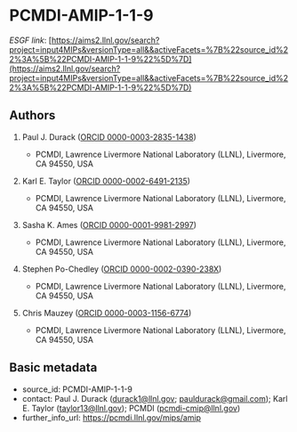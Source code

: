 # PCMDI-AMIP-1-1-9

*ESGF link*: [https://aims2.llnl.gov/search?project=input4MIPs&versionType=all&&activeFacets=%7B%22source_id%22%3A%5B%22PCMDI-AMIP-1-1-9%22%5D%7D](https://aims2.llnl.gov/search?project=input4MIPs&versionType=all&&activeFacets=%7B%22source_id%22%3A%5B%22PCMDI-AMIP-1-1-9%22%5D%7D)

## Authors

1. Paul J. Durack ([ORCID 0000-0003-2835-1438](https://orcid.org/0000-0003-2835-1438))
    - PCMDI, Lawrence Livermore National Laboratory (LLNL), Livermore, CA 94550, USA

2. Karl E. Taylor ([ORCID 0000-0002-6491-2135](https://orcid.org/0000-0002-6491-2135))
    - PCMDI, Lawrence Livermore National Laboratory (LLNL), Livermore, CA 94550, USA

3. Sasha K. Ames ([ORCID 0000-0001-9981-2997](https://orcid.org/0000-0001-9981-2997))
    - PCMDI, Lawrence Livermore National Laboratory (LLNL), Livermore, CA 94550, USA

4. Stephen Po-Chedley ([ORCID 0000-0002-0390-238X](https://orcid.org/0000-0002-0390-238X))
    - PCMDI, Lawrence Livermore National Laboratory (LLNL), Livermore, CA 94550, USA

5. Chris Mauzey ([ORCID 0000-0003-1156-6774](https://orcid.org/0000-0003-1156-6774))
    - PCMDI, Lawrence Livermore National Laboratory (LLNL), Livermore, CA 94550, USA


## Basic metadata

- source_id: PCMDI-AMIP-1-1-9
- contact: Paul J. Durack (durack1@llnl.gov; pauldurack@gmail.com); Karl E. Taylor (taylor13@llnl.gov); PCMDI (pcmdi-cmip@llnl.gov)
- further_info_url: https://pcmdi.llnl.gov/mips/amip